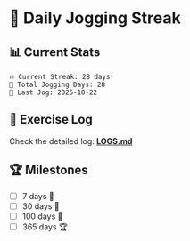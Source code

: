 # 🏃 Daily Jogging Streak

## 📊 Current Stats

```
🔥 Current Streak: 28 days
🏃 Total Jogging Days: 28
📅 Last Jog: 2025-10-22
```

## 📝 Exercise Log

Check the detailed log: **[LOGS.md](logs/LOGS.md)**

## 🏆 Milestones

- [ ] 7 days 🌱
- [ ] 30 days 🌿
- [ ] 100 days 🌳
- [ ] 365 days 🏆